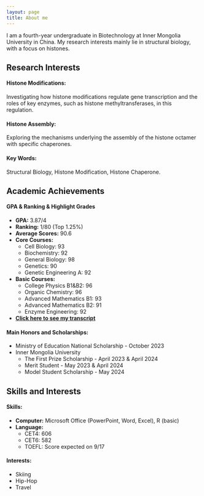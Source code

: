 ```yaml
---
layout: page
title: About me
---
```



I am a fourth-year undergraduate in Biotechnology at Inner Mongolia University in China. My research interests mainly lie in structural biology, with a focus on histones.

## Research Interests

#### **Histone Modifications:**
Investigating how histone modifications regulate gene transcription and the roles of key enzymes, such as histone methyltransferases, in this regulation.

#### **Histone Assembly:**
Exploring the mechanisms underlying the assembly of the histone octamer with specific chaperones.

#### **Key Words:**
Structural Biology, Histone Modification, Histone Chaperone.

## Academic Achievements

#### **GPA & Ranking & Highlight Grades**

- **GPA:** 3.87/4
- **Ranking:** 1/80 (Top 1.25%)
- **Average Scores:** 90.6
- **Core Courses:**
  - Cell Biology: 93
  - Biochemistry: 92
  - General Biology: 98
  - Genetics: 90
  - Genetic Engineering A: 92
- **Basic Courses:**
  - College Physics B1&B2: 96
  - Organic Chemistry: 96
  - Advanced Mathematics B1: 93
  - Advanced Mathematics B2: 91
  - Enzyme Engineering: 92
- **[Click here to see my transcript](https://raw.githubusercontent.com/your-username/your-repo/main/assets/transcript.pdf)**

#### **Main Honors and Scholarships:**

- Ministry of Education National Scholarship - October 2023
- Inner Mongolia University
  - The First Prize Scholarship - April 2023 & April 2024
  - Merit Student - May 2023 & April 2024
  - Model Student Scholarship - May 2024 

## Skills and Interests

#### **Skills:**
- **Computer:** Microsoft Office (PowerPoint, Word, Excel), R (basic)
- **Language:**
  - CET4: 606
  - CET6: 582
  - TOEFL: Score expected on 9/17

#### **Interests:**
- Skiing
- Hip-Hop
- Travel
